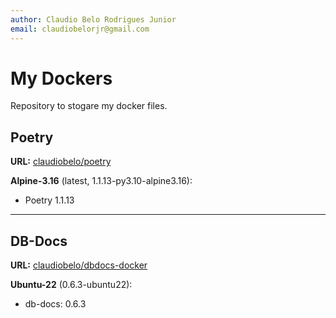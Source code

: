 ```yaml
---
author: Claudio Belo Rodrigues Junior
email: claudiobelorjr@gmail.com
---
```


# My Dockers

Repository to stogare my docker files.

## Poetry

**URL:** [claudiobelo/poetry](https://hub.docker.com/r/docker/claudiobelo/poetry)

**Alpine-3.16** (latest, 1.1.13-py3.10-alpine3.16):

- Poetry 1.1.13

---

## DB-Docs

**URL:** [claudiobelo/dbdocs-docker](https://hub.docker.com/r/claudiobelo/dbdocs-docker)

**Ubuntu-22** (0.6.3-ubuntu22):

- db-docs: 0.6.3

